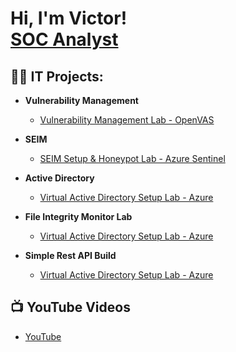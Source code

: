 <h1>Hi, I'm Victor! <br/><a href="https://www.linkedin.com/in/victorromerobueno/">SOC Analyst</a>

<h2>👨‍💻 IT Projects:</h2>

- <b>Vulnerability Management</b>
  - [Vulnerability Management Lab -
OpenVAS](https://github.com/victorromero10/VulnerabilityManagementLabOpenVAS)

- <b>SEIM</b>
  - [SEIM Setup & Honeypot Lab -
Azure Sentinel](https://github.com/victorromero10/SEIMLabAzureSentinel)

- <b>Active Directory</b>
  - [Virtual Active Directory Setup Lab -
Azure](https://github.com/victorromero10/ActiveDirectoryAzure)

- <b>File Integrity Monitor Lab</b>
  - [Virtual Active Directory Setup Lab -
Azure](https://github.com/victorromero10/ActiveDirectoryAzure)

- <b>Simple Rest API Build</b>
  - [Virtual Active Directory Setup Lab -
Azure](https://github.com/victorromero10/ActiveDirectoryAzure)

<h2>📺 YouTube Videos</h2>

- [YouTube](https://www.youtube.com/)


